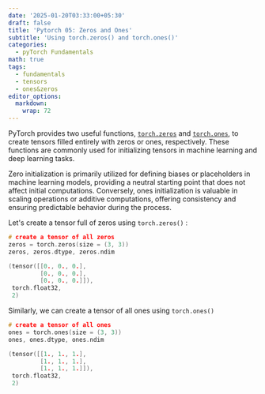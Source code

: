 ```yaml
---
date: '2025-01-20T03:33:00+05:30'
draft: false
title: 'Pytorch 05: Zeros and Ones'
subtitle: 'Using torch.zeros() and torch.ones()'
categories:
  - pyTorch Fundamentals
math: true
tags:
  - fundamentals
  - tensors
  - ones&zeros
editor_options: 
  markdown: 
    wrap: 72
---
```


PyTorch provides two useful functions, [`torch.zeros`](https://pytorch.org/docs/stable/generated/torch.zeros.html) and [`torch.ones`](https://pytorch.org/docs/stable/generated/torch.ones.html), to create tensors filled entirely with zeros or ones, respectively. These functions are commonly used for initializing tensors in machine learning and deep learning tasks.

Zero initialization is primarily utilized for defining biases or placeholders in machine learning models, providing a neutral starting point that does not affect initial computations. Conversely, ones initialization is valuable in scaling operations or additive computations, offering consistency and ensuring predictable behavior during the process.

Let's create a tensor full of zeros using `torch.zeros()` :
```c
# create a tensor of all zeros
zeros = torch.zeros(size = (3, 3))
zeros, zeros.dtype, zeros.ndim
```
```c
(tensor([[0., 0., 0.],
         [0., 0., 0.],
         [0., 0., 0.]]),
 torch.float32,
 2)
```

Similarly, we can create a tensor of all ones using `torch.ones()`

```c
# create a tensor of all ones
ones = torch.ones(size = (3, 3))
ones, ones.dtype, ones.ndim
```
```c
(tensor([[1., 1., 1.],
         [1., 1., 1.],
         [1., 1., 1.]]),
 torch.float32,
 2)
```
